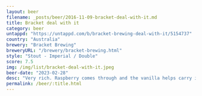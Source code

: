```yaml
---
layout: beer
filename: _posts/beer/2016-11-09-bracket-deal-with-it.md
title: Bracket deal with it
category: beer
untappd: "https://untappd.com/b/bracket-brewing-deal-with-it/5154737"
country: "Australia"
brewery: "Bracket Brewing"
breweryURL: "/brewery/bracket-brewing.html"
style: "Stout - Imperial / Double"
score: 7.5
img: /img/list/bracket-deal-with-it.jpeg
beer-date: "2023-02-28"
desc: "Very rich. Raspberry comes through and the vanilla helps carry it. A bit too bitter to start but I got used to it"
permalink: /beer/:title.html
---
```

